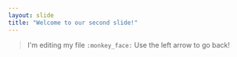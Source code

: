 ```yaml
---
layout: slide
title: "Welcome to our second slide!"
---
```

> I'm editing my file ``:monkey_face:``
Use the left arrow to go back!
